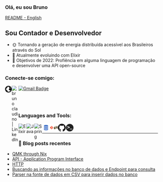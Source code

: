 ### Olá, eu sou Bruno

[README - English](./README.md)

## Sou Contador e Desenvolvedor

- 🌞️ Tornando a geração de energia distribuída acessível aos Brasileiros através do Sol
- 🌱 Atualmente evoluindo com Elixir
- 🥅 Objetivos de 2022: Profiência em alguma linguagem de programação e desenvolver uma API open-source


### Conecte-se comigo:

[<img align="left" alt="bclaud.com" width="22px" src="https://raw.githubusercontent.com/iconic/open-iconic/master/svg/globe.svg" />](https://www.bclaud.com.br/)
[<img align="left" alt="bruno claudino | LinkedIn" width="22px" src="https://cdn.jsdelivr.net/npm/simple-icons@v3/icons/linkedin.svg" />](https://www.linkedin.com/in/bruno-arrais-claudino-51061816a/)
[![Gmail Badge](https://img.shields.io/badge/Gmail-bruarrais%40gmail.com-c14438?style=flat-square&logo=Gmail&logoColor=white&link=mailto:bruarrais@gmail.com)](mailto:bruarrais@gmail.com)

<br />

<br />

### Languages and Tools:

<img align="left" alt="Elixir" width="26px" src="https://cdn.icon-icons.com/icons2/2699/PNG/512/elixir_lang_logo_icon_169207.png" />

<img align="left" alt="Java" width="26px" src="https://icons.iconarchive.com/icons/dakirby309/simply-styled/128/Java-icon.png" />

<img align="left" alt="Spring" width="26px" src="https://spring.io/images/favicon-9d25009f65637a49ac8d91eb1cf7b75e.ico" />

<img align="left" alt="SQL" width="26px" src="https://raw.githubusercontent.com/github/explore/80688e429a7d4ef2fca1e82350fe8e3517d3494d/topics/sql/sql.png" />


<img align="left" alt="Git" width="26px" src="https://raw.githubusercontent.com/github/explore/80688e429a7d4ef2fca1e82350fe8e3517d3494d/topics/git/git.png" />
<img align="left" alt="GitHub" width="26px" src="https://raw.githubusercontent.com/github/explore/78df643247d429f6cc873026c0622819ad797942/topics/github/github.png" />
<img align="left" alt="Terminal" width="26px" src="https://raw.githubusercontent.com/github/explore/80688e429a7d4ef2fca1e82350fe8e3517d3494d/topics/terminal/terminal.png" />

<br />

---

### 📕 Blog posts recentes

<!-- BLOG-POST-LIST:START -->
- [QMK through Nix](https://www.bclaud.com.br/posts/qmk-flash-cantor/)
- [API - Application Program Interface](https://www.bclaud.com.br/posts/api/)
- [HTTP](https://www.bclaud.com.br/posts/http/)
- [Buscando as informações no banco de dados e Endpoint para consulta](https://www.bclaud.com.br/posts/buscando-informacoes-pep-api/)
- [Parser na fonte de dados em CSV para inserir dados no banco](https://www.bclaud.com.br/posts/parser_import_pep/)
<!-- BLOG-POST-LIST:END -->
